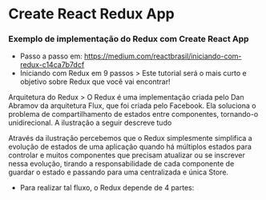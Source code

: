 # Create React Redux App
### Exemplo de implementação do Redux com Create React App
- Passo a passo em: https://medium.com/reactbrasil/iniciando-com-redux-c14ca7b7dcf
- Iniciando com Redux em 9 passos > Este tutorial será o mais curto e objetivo sobre Redux que você vai encontrar!

Arquitetura do Redux > O Redux é uma implementação criada pelo Dan Abramov da arquitetura Flux, que foi criada pelo Facebook. Ela soluciona o problema de compartilhamento de estados entre componentes, tornando-o unidirecional. A ilustração a seguir descreve tudo

Através da ilustração percebemos que o Redux simplesmente simplifica a evolução de estados de uma aplicação quando há múltiplos estados para controlar e muitos componentes que precisam atualizar ou se inscrever nessa evolução, tirando a responsabilidade de cada componente de guardar o estado e passando para uma centralizada e única Store.

- Para realizar tal fluxo, o Redux depende de 4 partes:
